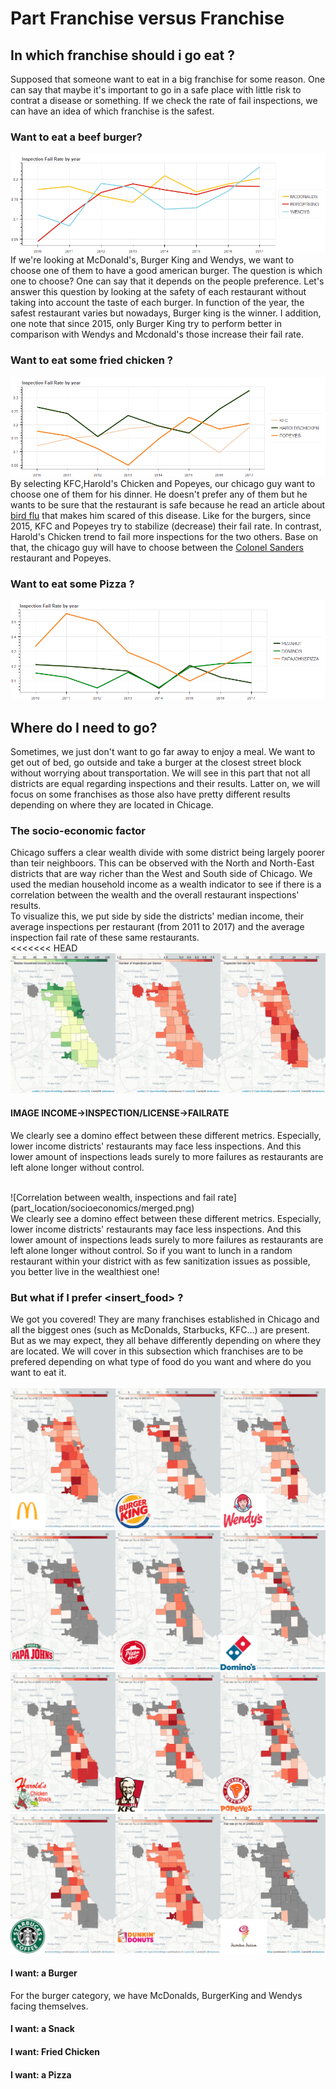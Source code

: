 <body style="cursor: url('Alien_left_select.cur')">
    
# Part Franchise versus Franchise #

## In which franchise should i go eat ?
Supposed that someone want to eat in a big franchise for some reason. One can say that maybe it's important to go in a safe place with little risk to contrat a disease or something. If we check the rate of fail inspections, we can have an idea of which franchise is the safest.
### Want to eat a beef burger?
![Fail rate of burgers restaurant](/franch_img/mc_bk_wd.png)
If we're looking at McDonald's, Burger King and Wendys, we want to choose one of them to have a good american burger. The question is which one to choose? One can say that it depends on the people preference. Let's answer this question by looking at the safety of each restaurant without taking into account the taste of each burger. In function of the year, the safest restaurant varies but nowadays, Burger king is the winner. I addition, one note that since 2015, only Burger King try to perform better in comparison with Wendys and Mcdonald's those increase their fail rate.  

### Want to eat some fried chicken ?
![Fail rate of chicken restaurant](/franch_img/kfc_hc_pp.png)
By selecting KFC,Harold's Chicken and Popeyes, our chicago guy want to choose one of them for his dinner. He doesn't prefer any of them but he wants to be sure that the restaurant is safe because he read an article about [bird flu](http://dbfchicago.com/bird-flu-chicago/) that makes him scared of this disease. Like for the burgers, since 2015, KFC and Popeyes try to stabilize (decrease) their fail rate. In contrast, Harold's Chicken trend to fail more inspections for the two others. Base on that, the chicago guy will have to choose between the [Colonel Sanders](https://en.wikipedia.org/wiki/Colonel_Sanders) restaurant and Popeyes. 
### Want to eat some Pizza ?  
![Fail rate of Pizza restaurant](/franch_img/ph_dm_pjp.png)

 
## Where do I need to go?  

Sometimes, we just don't want to go far away to enjoy a meal. We want to get out of bed, go outside and take a burger at the closest street block without worrying about transportation. We will see in this part that not all districts are equal regarding inspections and their results. Latter on, we will focus on some franchises as those also have pretty different results depending on where they are located in Chicage.  

### The socio-economic factor  

Chicago suffers a clear wealth divide with some district being largely poorer than teir neighboors. This can be observed with the North and North-East districts that are way richer than the West and South side of Chicago. We used the median household income as a wealth indicator to see if there is a correlation between the wealth and the overall restaurant inspections' results.  
To visualize this, we put side by side the districts' median income, their average inspections per restaurant (from 2011 to 2017) and the average inspection fail rate of these same restaurants.  
<<<<<<< HEAD
![Correlation between wealth, inspections and fail rate](part_location/socioeconomics/merged.png)
#### IMAGE INCOME->INSPECTION/LICENSE->FAILRATE  
We clearly see a domino effect between these different metrics. Especially, lower income districts' restaurants may face less inspections. And this lower amount of inspections leads surely to more failures as restaurants are left alone longer without control.  

<br>  
![Correlation between wealth, inspections and fail rate](part_location/socioeconomics/merged.png)  
<br>  
We clearly see a domino effect between these different metrics. Especially, lower income districts' restaurants may face less inspections. And this lower amount of inspections leads surely to more failures as restaurants are left alone longer without control. So if you want to lunch in a random restaurant within your district with as few sanitization issues as possible, you better live in the wealthiest one!  

### But what if I  prefer <insert_food\> ? 

We got you covered! They are many franchises established in Chicago and all the biggest ones (such as McDonalds, Starbucks, KFC...) are present. But as we may expect, they all behave differently depending on where they are located. We will cover in this subsection which franchises are to be prefered depending on what type of food do you want and where do you want to eat it.  
<br>
![Burgers](part_location/burgers/merged.png)  
![Burgers](part_location/pizzas/merged.png)  
![Burgers](part_location/friedchicken/merged.png)  
![Burgers](part_location/snacks/merged.png)  
#### I want: a Burger  
For the burger category, we have McDonalds, BurgerKing and Wendys facing themselves.  
#### I want: a Snack  
#### I want: Fried Chicken  
#### I want: a Pizza  

